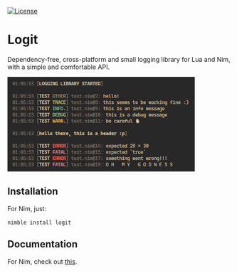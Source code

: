 [![License][LicenseBadge]][licenseURL]

# Logit

Dependency-free, cross-platform and small logging library for Lua and Nim, with a simple and comfortable API.

![logit capture](capture.png)

## Installation

For Nim, just:

```
nimble install logit
```

## Documentation

For Nim, check out [this](NimDocs.md).

[LicenseBadge]: https://img.shields.io/badge/License-Zlib-brightgreen?style=flat
[LicenseURL]: https://opensource.org/licenses/Zlib
